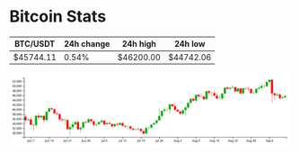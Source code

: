 # Bitcoin Stats

BTC/USDT|24h change|24h high|24h low|
|---|---|---|---|
|$45744.11|0.54%|$46200.00|$44742.06|

<img src="./chart.svg">
